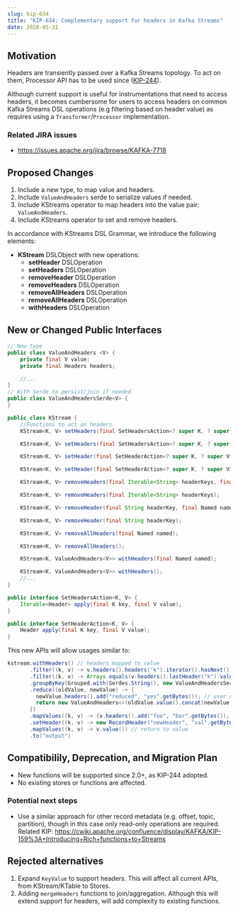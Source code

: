 ```yaml
---
slug: kip-634
title: "KIP-634: Complementary support for headers in Kafka Streams"
date: 2020-05-31
---
```


## Motivation

Headers are transiently passed over a Kafka Streams topology. To act on them, Processor API has to be used since ([KIP-244](https://cwiki.apache.org/confluence/display/KAFKA/KIP-244%3A+Add+Record+Header+support+to+Kafka+Streams+Processor+API)).

Although current support is useful for instrumentations that need to access headers, it becomes cumbersome for users to access headers on common Kafka Streams DSL operations (e.g filtering based on header value) as requires using a `Transformer`/`Processor` implementation.

### Related JIRA issues

* <https://issues.apache.org/jira/browse/KAFKA-7718>

## Proposed Changes

1. Include a new type, to map value and headers.
1. Include `ValueAndHeaders` serde to serialize values if needed.
1. Include KStreams operator to map headers into the value pair: `ValueAndHeaders`.
1. Include KStreams operator to set and remove headers.

In accordance with KStreams DSL Grammar, we introduce the following elements:

* **KStream** DSLObject with new operations:
  * **setHeader** DSLOperation
  * **setHeaders** DSLOperation
  * **removeHeader** DSLOperation
  * **removeHeaders** DSLOperation
  * **removeAllHeaders** DSLOperation
  * **removeAllHeaders** DSLOperation
  * **withHeaders** DSLOperation

## New or Changed Public Interfaces

```java
// New type
public class ValueAndHeaders <V> {
    private final V value;
    private final Headers headers;

    //...
}
// With Serde to persist/join if needed
public class ValueAndHeadersSerde<V> {
}
```

```java
public class KStream {
    //Functions to act on headers
    KStream<K, V> setHeaders(final SetHeadersAction<? super K, ? super V> action, final Named named);

    KStream<K, V> setHeaders(final SetHeadersAction<? super K, ? super V> action);

    KStream<K, V> setHeader(final SetHeaderAction<? super K, ? super V> action, final Named named);

    KStream<K, V> setHeader(final SetHeaderAction<? super K, ? super V> action);

    KStream<K, V> removeHeaders(final Iterable<String> headerKeys, final Named named);

    KStream<K, V> removeHeaders(final Iterable<String> headerKeys);

    KStream<K, V> removeHeader(final String headerKey, final Named named);

    KStream<K, V> removeHeader(final String headerKey);

    KStream<K, V> removeAllHeaders(final Named named);

    KStream<K, V> removeAllHeaders();

    KStream<K, ValueAndHeaders<V>> withHeaders(final Named named);

    KStream<K, ValueAndHeaders<V>> withHeaders();
    //...
}

public interface SetHeadersAction<K, V> {
    Iterable<Header> apply(final K key, final V value);
}

public interface SetHeaderAction<K, V> {
    Header apply(final K key, final V value);
}
```

This new APIs will allow usages similar to:

```java
kstream.withHeaders() // headers mapped to value
       .filter((k, v) -> v.headers().headers("k").iterator().hasNext())
       .filter((k, v) -> Arrays.equals(v.headers().lastHeader("k").value(), "v".getBytes())) // filtering based on header value
       .groupByKey(Grouped.with(Serdes.String(), new ValueAndHeadersSerde<>(Serdes.String()))) // val/headers serialization
       .reduce((oldValue, newValue) -> {
         newValue.headers().add("reduced", "yes".getBytes()); // user deciding how to merge headers
         return new ValueAndHeaders<>(oldValue.value().concat(newValue.value()), newValue.headers());
       })
       .mapValues((k, v) -> {v.headers().add("foo", "bar".getBytes()); return v;}) // mutate headers
       .setHeader((k, v) -> new RecordHeader("newHeader", "val".getBytes())) // add more headers
       .mapValues((k, v) -> v.value()) // return to value
       .to("output")
```

## Compatibilily, Deprecation, and Migration Plan

* New functions will be supported since 2.0+, as KIP-244 adopted.
* No existing stores or functions are affected.

### Potential next steps

* Use a similar approach for other record metadata (e.g. offset, topic, partition), though in this case only read-only operations are required. 
Related KIP: <https://cwiki.apache.org/confluence/display/KAFKA/KIP-159%3A+Introducing+Rich+functions+to+Streams>

## Rejected alternatives

1. Expand `KeyValue` to support headers. This will affect all current APIs, from KStream/KTable to Stores.
1. Adding `mergeHeaders` functions to join/aggregation. Although this will extend support for headers, will add complexity to existing functions.
